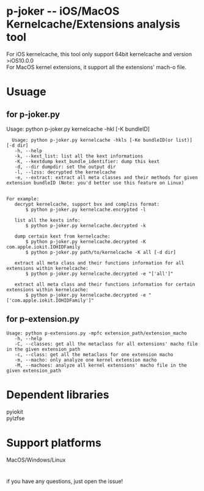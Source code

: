 # p-joker -- iOS/MacOS Kernelcache/Extensions analysis tool
  For iOS kernelcache, this tool only support 64bit kernelcache and version >iOS10.0.0  
  For MacOS kernel extensions, it support all the extensions' mach-o file.  
  
# Usuage
## for p-joker.py
  Usage: python p-joker.py kernelcache -hkl [-K bundleID]

  ```
    Usage: python p-joker.py kernelcache -hkls [-Ke bundleID(or list)] [-d dir]
	 -h, --help
	 -k, --kext_list: list all the kext informations
	 -K, --kextdump kext_bundle_identifier: dump this kext
	 -d, --dir dumpdir: set the output dir
	 -l, --lzss: decrypted the kernelcache
	 -e, --extract: extract all meta classes and their methods for given extension bundleID (Note: you'd better use this feature on Linux)


 For example:
	 decrypt kernelcache, support bvx and complzss format:
		 $ python p-joker.py kernelcache.encrypted -l

	 list all the kexts info:
		 $ python p-joker.py kernelcache.decrypted -k

	 dump certain kext from kernelcache:
		 $ python p-joker.py kernelcache.decrypted -K com.apple.iokit.IOHIDFamily
		 $ python p-joker.py path/to/kernelcache -K all [-d dir]

	 extract all meta class and their functions information for all extensions within kernelcache:
		 $ python p-joker.py kernelcache.decrypted -e "['all']"

	 extract all meta class and their functions information for certain extensions within kernelcache:
		 $ python p-joker.py kernelcache.decrypted -e "['com.apple.iokit.IOHIDFamily']"

  ```

## for p-extension.py
  ```
 Usage: python p-extensions.py -mpfc extension_path/extension_macho
	 -h, --help
	 -C, --classes: get all the metaclass for all extensions' macho file in the given extension_path
	 -c, --class: get all the metaclass for one extension macho
	 -m, --macho: only analyze one kernel extension macho
	 -M, --machoes: analyze all kernel extensions' macho file in the given extension_path
  ```
  
# Dependent libraries
  pyiokit  
  pylzfse  

# Support platforms
  MacOS/Windows/Linux
#
if you have any questions, just open the issue!
